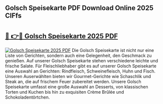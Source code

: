 ## Golsch Speisekarte PDF Download Online 2025 ClFfs

# <h2><a href="http://gcbvtc.nevu.top/?p=Golsch+Speisekarte">🔗 👉🔴 Golsch Speisekarte 2025 PDF</a></h2>

[![Golsch Speisekarte 2025 PDF](https://i.imgur.com/dBaPXMq.png)](http://gcbvtc.nevu.top/?p=Golsch+Speisekarte)
Die Golsch Speisekarte ist nicht nur eine Liste von Gerichten, sondern auch eine Gelegenheit, den Geschmack zu genießen. Auf unserer Golsch Speisekarte stehen verschiedene leichte und frische Salate. Für Fleischliebhaber gibt es auf unserer Golsch Speisekarte eine Auswahl an Gerichten: Rindfleisch, Schweinefleisch, Huhn und Fisch. Unseren Auserwählten bieten wir Gourmet-Gerichte wie Schaschlik und Steak an, die auf frischem Feuer zubereitet werden. Unsere Golsch Speisekarte umfasst eine große Auswahl an Desserts, von klassischen Torten und Kuchen bis hin zu exquisiten Crème Brûlée und Schokoladentörtchen.
